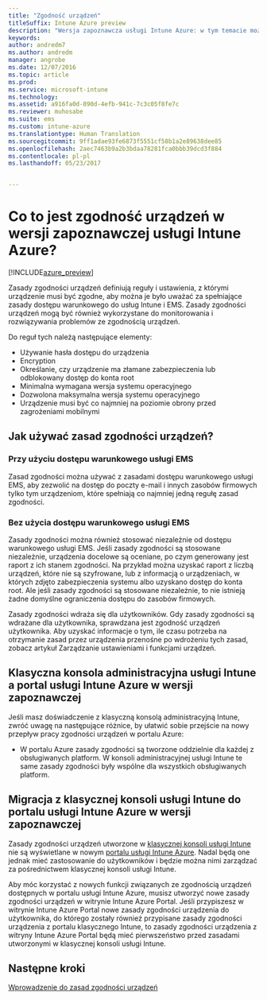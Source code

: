 ```yaml
---
title: "Zgodność urządzeń"
titleSuffix: Intune Azure preview
description: "Wersja zapoznawcza usługi Intune Azure: w tym temacie można znaleźć informacje na temat zgodności urządzeń w usłudze Microsoft Intune"
keywords: 
author: andredm7
ms.author: andredm
manager: angrobe
ms.date: 12/07/2016
ms.topic: article
ms.prod: 
ms.service: microsoft-intune
ms.technology: 
ms.assetid: a916fa0d-890d-4efb-941c-7c3c05f8fe7c
ms.reviewer: muhosabe
ms.suite: ems
ms.custom: intune-azure
ms.translationtype: Human Translation
ms.sourcegitcommit: 9ff1adae93fe6873f5551cf58b1a2e89638dee85
ms.openlocfilehash: 2aec7463b9a2b3bdaa78281fca0bbb39dcd3f884
ms.contentlocale: pl-pl
ms.lasthandoff: 05/23/2017


---
```


# <a name="what-is-device-compliance-in-intune-azure-preview"></a>Co to jest zgodność urządzeń w wersji zapoznawczej usługi Intune Azure?

[!INCLUDE[azure_preview](./includes/azure_preview.md)]

Zasady zgodności urządzeń definiują reguły i ustawienia, z którymi urządzenie musi być zgodne, aby można je było uważać za spełniające zasady dostępu warunkowego do usług Intune i EMS. Zasady zgodności urządzeń mogą być również wykorzystane do monitorowania i rozwiązywania problemów ze zgodnością urządzeń. 

Do reguł tych należą następujące elementy:

- Używanie hasła dostępu do urządzenia
- Encryption
- Określanie, czy urządzenie ma złamane zabezpieczenia lub odblokowany dostęp do konta root
- Minimalna wymagana wersja systemu operacyjnego
- Dozwolona maksymalna wersja systemu operacyjnego
- Urządzenie musi być co najmniej na poziomie obrony przed zagrożeniami mobilnymi

<!---##  Concepts
Following are some terms and concepts that are useful to understanding how to use compliance policies.

### Device compliance requirements
Compliance requirements are essentially rules like requiring a device PIN or encryption that you can specify as required or not required for a compliance policy.

### Actions for noncompliance

You can specify what needs to happen when a device is determined as noncompliant. This can be a sequence of actions during a specific time.
When you specify these actions, Intune will automatically initiate them in the sequence you specify. See the following example of a sequence of
actions for a device that continues to be in the noncompliant status for
a week:

-   When the device is first determined to be non-compliant, an email with noncompliant notification is sent to the user.

-   3 days after initial noncompliance state, a follow up reminder is sent to the user.

-   5 days after initial noncompliance state, a final reminder with a notification that access to company resources will be blocked on the device in 2 days if the compliance issues are not remediated is sent to the user.

-   7 days after initial noncompliance state, access to company resources is blocked. This requires that you have conditional access policy that specifies that access from noncompliant devices should    be blocked for services such as Exchange and SharePoint.

### Grace Period

This is the time between when a device is first determined as
noncompliant to when access to company resources on that device is blocked. This time allows for time that the user has to resolve
compliance issues on the device. You can also use this time to create your action sequences to send notifications to the user before their access is blocked.

Remember that you need to implement conditional access policies in addition to compliance policies in order for access to company resources to be blocked.--->

##  <a name="how-should-i-use-a-device-compliance-policy"></a>Jak używać zasad zgodności urządzeń?

### <a name="using-ems-conditional-access"></a>Przy użyciu dostępu warunkowego usługi EMS
Zasad zgodności można używać z zasadami dostępu warunkowego usługi EMS, aby zezwolić na dostęp do poczty e-mail i innych zasobów firmowych tylko tym urządzeniom, które spełniają co najmniej jedną regułę zasad zgodności.

### <a name="not-using-ems-conditional-access"></a>Bez użycia dostępu warunkowego usługi EMS
Zasady zgodności można również stosować niezależnie od dostępu warunkowego usługi EMS.
Jeśli zasady zgodności są stosowane niezależnie, urządzenia docelowe są oceniane, po czym generowany jest raport z ich stanem zgodności. Na przykład można uzyskać raport z liczbą urządzeń, które nie są szyfrowane, lub z informacją o urządzeniach, w których zdjęto zabezpieczenia systemu albo uzyskano dostęp do konta root. Ale jeśli zasady zgodności są stosowane niezależnie, to nie istnieją żadne domyślne ograniczenia dostępu do zasobów firmowych.

Zasady zgodności wdraża się dla użytkowników. Gdy zasady zgodności są wdrażane dla użytkownika, sprawdzana jest zgodność urządzeń użytkownika. Aby uzyskać informacje o tym, ile czasu potrzeba na otrzymanie zasad przez urządzenia przenośne po wdrożeniu tych zasad, zobacz artykuł Zarządzanie ustawieniami i funkcjami urządzeń.

##  <a name="intune-classic-admin-console-vs-intune-azure-preview-portal"></a>Klasyczna konsola administracyjna usługi Intune a portal usługi Intune Azure w wersji zapoznawczej

Jeśli masz doświadczenie z klasyczną konsolą administracyjną Intune, zwróć uwagę na następujące różnice, by ułatwić sobie przejście na nowy przepływ pracy zgodności urządzeń w portalu Azure:

-   W portalu Azure zasady zgodności są tworzone oddzielnie dla każdej z obsługiwanych platform. W konsoli administracyjnej usługi Intune te same zasady zgodności były wspólne dla wszystkich obsługiwanych platform.

<!--- -   In the Azure portal, you have the ability to specify actions and notifications that are intiated when a device is determined to be noncompliant. This ability does not exist in the Intune admin console.

-   In the Azure portal, you can set a grace period to allow time for the end-user to get their device back to compliance status before they completely lose the ability to get company data on their device. This is not available in the Intune admin console.--->

##  <a name="migration-from-intune-classic-console-to-intune-azure-preview-portal"></a>Migracja z klasycznej konsoli usługi Intune do portalu usługi Intune Azure w wersji zapoznawczej

Zasady zgodności urządzeń utworzone w [klasycznej konsoli usługi Intune](https://manage.microsoft.com) nie są wyświetlane w nowym [portalu usługi Intune Azure](https://portal.azure.com). Nadal będą one jednak mieć zastosowanie do użytkowników i będzie można nimi zarządzać za pośrednictwem klasycznej konsoli usługi Intune.

Aby móc korzystać z nowych funkcji związanych ze zgodnością urządzeń dostępnych w portalu usługi Intune Azure, musisz utworzyć nowe zasady zgodności urządzeń w witrynie Intune Azure Portal. Jeśli przypiszesz w witrynie Intune Azure Portal nowe zasady zgodności urządzenia do użytkownika, do którego zostały również przypisane zasady zgodności urządzenia z portalu klasycznego Intune, to zasady zgodności urządzenia z witryny Intune Azure Portal będą mieć pierwszeństwo przed zasadami utworzonymi w klasycznej konsoli usługi Intune.

##  <a name="next-steps"></a>Następne kroki

[Wprowadzenie do zasad zgodności urządzeń](device-compliance-get-started.md)


<!---### See also

Conditional access--->

